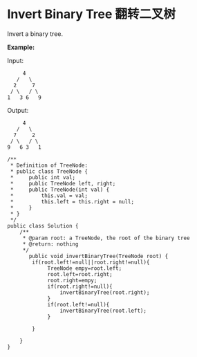 # Invert Binary Tree 翻转二叉树



Invert a binary tree.

**Example:**

Input:

```text
     4
   /   \
  2     7
 / \   / \
1   3 6   9
```

Output:

```text
     4
   /   \
  7     2
 / \   / \
9   6 3   1
```

```text
/**
 * Definition of TreeNode:
 * public class TreeNode {
 *     public int val;
 *     public TreeNode left, right;
 *     public TreeNode(int val) {
 *         this.val = val;
 *         this.left = this.right = null;
 *     }
 * }
 */
public class Solution {
    /**
     * @param root: a TreeNode, the root of the binary tree
     * @return: nothing
     */
       public void invertBinaryTree(TreeNode root) {
        if(root.left!=null||root.right!=null){
        	 TreeNode empy=root.left;
        	 root.left=root.right;
        	 root.right=empy;
        	 if(root.right!=null){
        		 invertBinaryTree(root.right);
             }
        	 if(root.left!=null){
        		 invertBinaryTree(root.left);
             }
        	
        }
     
    }
}
```

![](data:image/gif;base64,R0lGODlhAQABAPABAP///wAAACH5BAEKAAAALAAAAAABAAEAAAICRAEAOw==)

